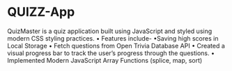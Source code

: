 # QUIZZ-App
QuizMaster is a quiz application built using JavaScript and styled using modern CSS styling practices.
• Features include-
•Saving high scores in Local Storage
• Fetch questions from Open Trivia Database API
• Created a visual progress bar to track the user’s progress through the questions.
• Implemented Modern JavaScript Array Functions (splice, map, sort)
